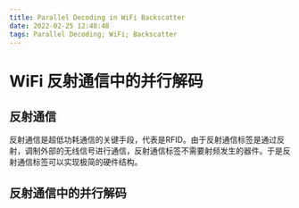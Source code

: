 ```yaml
---
title: Parallel Decoding in WiFi Backscatter
date: 2022-02-25 12:48:48
tags: Parallel Decoding; WiFi; Backscatter
---
```

# WiFi 反射通信中的并行解码

## 反射通信

反射通信是超低功耗通信的关键手段，代表是RFID。由于反射通信标签是通过反射，调制外部的无线信号进行通信，反射通信标签不需要射频发生的器件。于是反射通信标签可以实现极简的硬件结构。
## 反射通信中的并行解码
